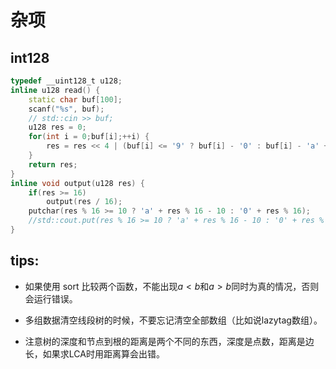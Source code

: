 #  杂项
## int128

```cpp
typedef __uint128_t u128;
inline u128 read() {
    static char buf[100];
    scanf("%s", buf);
    // std::cin >> buf;
    u128 res = 0;
    for(int i = 0;buf[i];++i) {
        res = res << 4 | (buf[i] <= '9' ? buf[i] - '0' : buf[i] - 'a' + 10);
    }
    return res;
}
inline void output(u128 res) {
    if(res >= 16)
        output(res / 16);
    putchar(res % 16 >= 10 ? 'a' + res % 16 - 10 : '0' + res % 16);
    //std::cout.put(res % 16 >= 10 ? 'a' + res % 16 - 10 : '0' + res % 16);
}
```

## tips:

+ 如果使用 sort 比较两个函数，不能出现$a<b$和$a>b$同时为真的情况，否则会运行错误。
+ 多组数据清空线段树的时候，不要忘记清空全部数组（比如说lazytag数组）。

+ 注意树的深度和节点到根的距离是两个不同的东西，深度是点数，距离是边长，如果求LCA时用距离算会出错。

